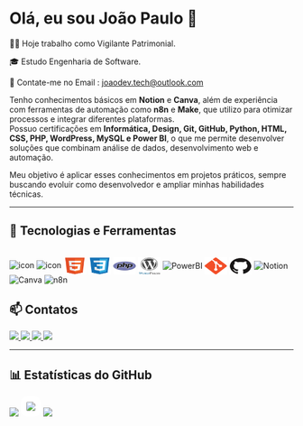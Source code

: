 # Olá, eu sou João Paulo 🍃

🧑‍💼  Hoje trabalho como Vigilante Patrimonial.

🎓  Estudo Engenharia de Software.

📩  Contate-me no Email : joaodev.tech@outlook.com

Tenho conhecimentos básicos em **Notion** e **Canva**, além de experiência com ferramentas de automação como **n8n** e **Make**, que utilizo para otimizar processos e integrar diferentes plataformas.  
Possuo certificações em **Informática, Design, Git, GitHub, Python, HTML, CSS, PHP, WordPress, MySQL e Power BI**, o que me permite desenvolver soluções que combinam análise de dados, desenvolvimento web e automação.  

Meu objetivo é aplicar esses conhecimentos em projetos práticos, sempre buscando evoluir como desenvolvedor e ampliar minhas habilidades técnicas.

---

## 🚀 Tecnologias e Ferramentas

<div style="display: inline_block"><br>


  <!-- Desenvolvimento Web -->
  <img src="https://techstack-generator.vercel.app/python-icon.svg" alt="icon" width="43" height="43" />
  <img src="https://techstack-generator.vercel.app/mysql-icon.svg" alt="icon" width="43" height="43" />
  <img align="center" alt="HTML" height="30" width="40" src="https://raw.githubusercontent.com/devicons/devicon/master/icons/html5/html5-original.svg">
  <img align="center" alt="CSS" height="30" width="40" src="https://raw.githubusercontent.com/devicons/devicon/master/icons/css3/css3-original.svg">
  <img align="center" alt="PHP" height="30" width="40" src="https://raw.githubusercontent.com/devicons/devicon/master/icons/php/php-original.svg">
  <img align="center" alt="WordPress" height="30" width="40" src="https://raw.githubusercontent.com/devicons/devicon/master/icons/wordpress/wordpress-original.svg">
  <img align="center" alt="PowerBI" height="30" width="40" src="https://img.icons8.com/color/48/000000/power-bi.png"/>
  <img align="center" alt="Git" height="30" width="40" src="https://raw.githubusercontent.com/devicons/devicon/master/icons/git/git-original.svg">
  <img align="center" alt="GitHub" height="30" width="40" src="https://raw.githubusercontent.com/devicons/devicon/master/icons/github/github-original.svg">

   <!-- Ferramentas de Produtividade -->
  <img align="center" alt="Notion" height="30" width="40" src="https://cdn.jsdelivr.net/gh/devicons/devicon/icons/notion/notion-original.svg" />
  <img align="center" alt="Canva" height="40" width="40" src="https://img.icons8.com/color/48/000000/canva.png"/>
  <img align="center" alt="n8n" height="30" width="40" src="https://avatars.githubusercontent.com/u/45487711?s=200&v=4"/>
  </div>



## 📫 Contatos
<!-- Outlook -->
<div>
  <a href="mailto:joaodev.tech@outlook.com">
    <img src="https://img.shields.io/badge/Outlook-0078D4?style=for-the-badge&logo=microsoft-outlook&logoColor=white">
  </a>
  
  <!-- Whatsapp -->
  <a href="https://wa.me/5511952854749">
    <img src="https://img.shields.io/badge/WhatsApp-25D366?style=for-the-badge&logo=whatsapp&logoColor=white">
  </a>
  
  <!-- Github -->
 </a>
  <a href="https://github.com/Joaodevtech" target="_blank">
    <img src="https://img.shields.io/badge/GitHub-100000?style=for-the-badge&logo=github&logoColor=white">
  </a>
  
  <!-- LinkedIn -->
  <a href="https://www.linkedin.com/in/SEU-LINKEDIN" target="_blank">
    <img src="https://img.shields.io/badge/-LinkedIn-%230077B5?style=for-the-badge&logo=linkedin&logoColor=white">
  </a>
  
</div>

---

## 📊 Estatísticas do GitHub


<div>
  <img height="150em" src="https://github-readme-stats.vercel.app/api?username=joaopaulosouzas&show_icons=true&theme=dark&include_all_commits=true&count_private=true"/>
  <img 
  height="150em" 
  src="https://media1.giphy.com/media/v1.Y2lkPTc5MGI3NjExYndtem9mY2xiMjk2dG15enBoZDhrMWcyZ2s2d2FmajBzajhlMDQ1MiZlcD12MV9pbnRlcm5hbF9naWZfYnlfaWQmY3Q9Zw/xj160ha5VexzEtEdH6/giphy.gif"
  style="border: 10px solid #FFFFFF; border-radius: 12px;"
/>


  <img height="150em" src="https://github-readme-stats.vercel.app/api/top-langs/?username=joaopaulosouzas&layout=compact&langs_count=16&theme=dark"/>
  
</div>

##


